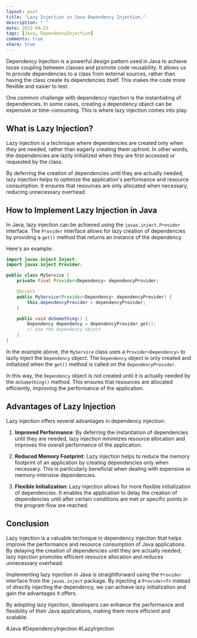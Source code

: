 ```yaml
---
layout: post
title: "Lazy Injection in Java Dependency Injection."
description: " "
date: 2023-09-23
tags: [Java, DependencyInjection]
comments: true
share: true
---
```


Dependency Injection is a powerful design pattern used in Java to achieve loose coupling between classes and promote code reusability. It allows us to provide dependencies to a class from external sources, rather than having the class create its dependencies itself. This makes the code more flexible and easier to test.

One common challenge with dependency injection is the instantiating of dependencies. In some cases, creating a dependency object can be expensive or time-consuming. This is where lazy injection comes into play.

## What is Lazy Injection?

Lazy injection is a technique where dependencies are created only when they are needed, rather than eagerly creating them upfront. In other words, the dependencies are lazily initialized when they are first accessed or requested by the class.

By deferring the creation of dependencies until they are actually needed, lazy injection helps to optimize the application's performance and resource consumption. It ensures that resources are only allocated when necessary, reducing unnecessary overhead.

## How to Implement Lazy Injection in Java

In Java, lazy injection can be achieved using the `javax.inject.Provider` interface. The `Provider` interface allows for lazy creation of dependencies by providing a `get()` method that returns an instance of the dependency.

Here's an example:

```java
import javax.inject.Inject;
import javax.inject.Provider;

public class MyService {
    private final Provider<Dependency> dependencyProvider;

    @Inject
    public MyService(Provider<Dependency> dependencyProvider) {
        this.dependencyProvider = dependencyProvider;
    }

    public void doSomething() {
        Dependency dependency = dependencyProvider.get();
        // Use the dependency object
    }
}
```

In the example above, the `MyService` class uses a `Provider<Dependency>` to lazily inject the `Dependency` object. The `Dependency` object is only created and initialized when the `get()` method is called on the `dependencyProvider`.

In this way, the `Dependency` object is not created until it is actually needed by the `doSomething()` method. This ensures that resources are allocated efficiently, improving the performance of the application.

## Advantages of Lazy Injection

Lazy injection offers several advantages in dependency injection:

1. **Improved Performance**: By deferring the instantiation of dependencies until they are needed, lazy injection minimizes resource allocation and improves the overall performance of the application.

2. **Reduced Memory Footprint**: Lazy injection helps to reduce the memory footprint of an application by creating dependencies only when necessary. This is particularly beneficial when dealing with expensive or memory-intensive dependencies.

3. **Flexible Initialization**: Lazy injection allows for more flexible initialization of dependencies. It enables the application to delay the creation of dependencies until after certain conditions are met or specific points in the program flow are reached.

## Conclusion

Lazy injection is a valuable technique in dependency injection that helps improve the performance and resource consumption of Java applications. By delaying the creation of dependencies until they are actually needed, lazy injection promotes efficient resource allocation and reduces unnecessary overhead.

Implementing lazy injection in Java is straightforward using the `Provider` interface from the `javax.inject` package. By injecting a `Provider<T>` instead of directly injecting the dependency, we can achieve lazy initialization and gain the advantages it offers.

By adopting lazy injection, developers can enhance the performance and flexibility of their Java applications, making them more efficient and scalable.

#Java #DependencyInjection #LazyInjection